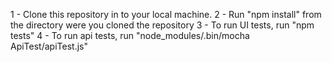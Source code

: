 1 - Clone this repository in to your local machine.
2 - Run "npm install" from the directory were you cloned the repository
3 - To run UI tests, run "npm tests"
4 - To run api tests, run "node_modules/.bin/mocha ApiTest/apiTest.js"